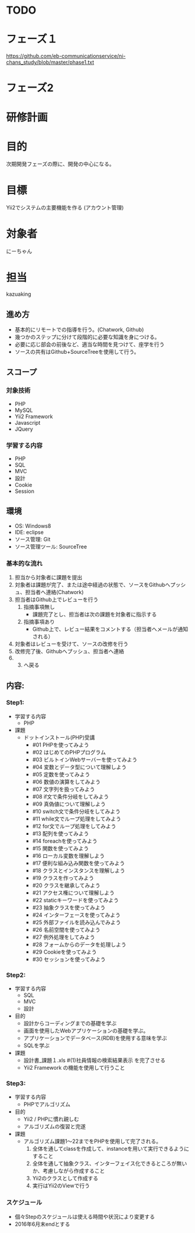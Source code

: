 # TODO

# フェーズ１

https://github.com/eb-communicationservice/ni-chans_study/blob/master/phase1.txt

# フェーズ2
# 研修計画

# 目的

次期開発フェーズの際に、開発の中心になる。

# 目標

Yii2でシステムの主要機能を作る
(アカウント管理)


# 対象者

にーちゃん


# 担当

kazuaking

## 進め方

* 基本的にリモートでの指導を行う。(Chatwork, Github)
* 幾つかのステップに分けて段階的に必要な知識を身につける。
* 必要に応じ部会の前後など、適当な時間を見つけて、座学を行う
* ソースの共有はGithub+SourceTreeを使用して行う。

## スコープ

### 対象技術
- PHP
- MySQL
- Yii2 Framework
- Javascript
- JQuery

### 学習する内容

- PHP
- SQL
- MVC
- 設計
- Cookie
- Session

## 環境

- OS: Windows8
- IDE: eclipse
- ソース管理: Git
- ソース管理ツール: SourceTree

### 基本的な流れ

1. 担当から対象者に課題を提出
2. 対象者は課題が完了、または途中経過の状態で、ソースをGithubへプッシュ、担当者へ連絡(Chatwork)
3. 担当者はGithub上でレビューを行う
    1. 指摘事項無し
        * 課題完了とし、担当者は次の課題を対象者に指示する
    2. 指摘事項あり
        * Github上で、レビュー結果をコメントする（担当者へメールが通知される）
4. 対象者はレビューを受けて、ソースの改修を行う
5. 改修完了後、Githubへプッシュ、担当者へ連絡
6. 3. へ戻る


## 内容:

### Step1:
- 学習する内容
    - PHP
- 課題
    - ドットインストール(PHP)受講
        - #01 PHPを使ってみよう
        - #02 はじめてのPHPプログラム
        - #03 ビルトインWebサーバーを使ってみよう
        - #04 変数とデータ型について理解しよう
        - #05 定数を使ってみよう
        - #06 数値の演算をしてみよう
        - #07 文字列を扱ってみよう
        - #08 if文で条件分岐をしてみよう
        - #09 真偽値について理解しよう
        - #10 switch文で条件分岐をしてみよう
        - #11 while文でループ処理をしてみよう
        - #12 for文でループ処理をしてみよう
        - #13 配列を使ってみよう
        - #14 foreachを使ってみよう
        - #15 関数を使ってみよう
        - #16 ローカル変数を理解しよう
        - #17 便利な組み込み関数を使ってみよう
        - #18 クラスとインスタンスを理解しよう
        - #19 クラスを作ってみよう
        - #20 クラスを継承してみよう
        - #21 アクセス権について理解しよう
        - #22 staticキーワードを使ってみよう
        - #23 抽象クラスを使ってみよう
        - #24 インターフェースを使ってみよう
        - #25 外部ファイルを読み込んでみよう
        - #26 名前空間を使ってみよう
        - #27 例外処理をしてみよう
        - #28 フォームからのデータを処理しよう
        - #29 Cookieを使ってみよう
        - #30 セッションを使ってみよう

### Step2:
- 学習する内容
    - SQL
    - MVC
    - 設計
- 目的
    - 設計からコーディングまでの基礎を学ぶ
    - 画面を使用したWebアプリケーションの基礎を学ぶ。
    - アプリケーションでデータベース(RDB)を使用する意味を学ぶ
    - SQLを学ぶ
- 課題
    - 設計書_課題１.xls #(1)社員情報の検索結果表示  を完了させる
    - Yii2 Framework の機能を使用して行うこと


### Step3:
- 学習する内容
    - PHPでアルゴリズム
- 目的
    - Yii2 / PHPに慣れ親しむ
    - アルゴリズムの復習と完遂
- 課題
    - アルゴリズム課題1〜22までをPHPを使用して完了される。
        1. 全体を通してclassを作成して、instanceを用いて実行できるようにすること
        2. 全体を通して抽象クラス、インターフェイス化できるところが無いか、考慮しながら作成すること
        3. Yii2のクラスとして作成する
        4. 実行はYii2のViewで行う

### スケジュール

* 個々Stepのスケジュールは使える時間や状況により変更する
* 2016年6月末endとする
